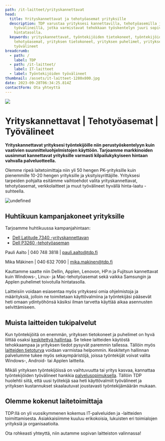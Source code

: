 ```yaml
---
path: /it-laitteet/yrityskannettavat
head:
  title: Yrityskannettavat ja tehotyöasemat yrityksille
  description: TDP varustaa yrityksesi kannettavilla, tehotyöasemilla ja muilla
    työvälineillä, jotka varmistavat tehokkaan työskentelyn juuri sopivalla
    hintatasolla.
  keywords: yrityskannettavat, työntekijöiden tietokoneet, työntekijöiden
    tehotyöasemat, yrityksen tietokoneet, yrityksen puhelimet, yrityksen
    työvälineet
breadcrumb:
  - path: /
    label: TDP
  - path: /it-laitteet/
    label: IT-laitteet
  - label: Työntekijöiden työvälineet
thumbnail: /assets/it-laitteet-1280x800.jpg
date: 2023-09-28T06:34:25.814Z
contactForm: Ota yhteyttä
---
```

![](/assets/it-laitteet-1280x800.jpg)

# Yrityskannettavat | Tehotyöasemat | Työvälineet

**Y﻿rityskannettavat yrityksesi työntekijöille niin perustyöskentelyyn kuin vaativien suunnitteluohjelmistojen käyttöön. Tarjoamme markkinoiden uusimmat kannettavat yrityksille varmasti kilpailukykyiseen hintaan vahvalla palveluotteella.**

Olemme ripeä laitetoimittaja niin yli 50 hengen PK-yrityksille kuin pienemmille 10-20 hengen yrityksille ja yksityisyrittäjille. Yrityksesi tarpeiden pohjalta esitämme vaihtoehdot valita yrityskannettavat, tehotyöasemat, verkkolaitteet ja muut työvälineet hyvällä hinta-laatu -suhteella.


<HeroBlock bgColor="brand" imageAlign="right">

<div className="HeroBlockImage">

![undefined](/assets/dell-l7340-p3260.png)

</div>

<div className="HeroBlockContent">

## Huhtikuun kampanjakoneet yrityksille

T﻿arjoamme huhtikuussa kampanjahintaan: 

* <a href="/assets/dell-7340-myyntiesite-20240405.pdf" target="_blank">Dell Latitude 7340 -yrityskannettavan</a>
* <a href="/assets/Dell-P3260-myyntiesite-20240405.pdf" target="_blank">Dell P3260 -tehotyöaseman</a>


Pauli Aalto | 040 748 3818 | pauli.aalto@tdp.fi

Mika Mäkinen | 040 632 7090 | mika.makinen@tdp.fi

</div>

</HeroBlock>


Kauttamme saatte niin Dellin, Applen, Lenovon, HP:n ja Fujitsun kannettavat kuin Windows-, Linux- ja Mac-tehotyöasemat sekä vaikka Samsungin ja Applen puhelimet toivotulla hintatasolla. 

Laitteisiin voidaan esiasentaa myös yrityksesi omia ohjelmistoja ja määrityksiä, jolloin ne toimitetaan käyttövalmiina ja työntekijäsi pääsevät heti omaan ydintyöhönsä käsiksi ilman tarvetta käyttää aikaa asennusten selvittämiseen.

## Muista laitteiden tukipalvelut

Kun työntekijöitä on enemmän, yrityksen tietokoneet ja puhelimet on hyvä liittää osaksi <a href="/it-palvelut/keskitetty-hallinta">keskitettyä hallintaa</a>. Se tekee laitteiden käytöstä tehokkaampaa ja yrityksen tiedot pysyvät paremmin tallessa. Tällöin myös <a href="/it-palvelut/tietoturva">laitteiden tietoturva</a> voidaan varmistaa helpommin. Keskitetyn hallinnan palvelumme tukee myös sekaympäristöjä, joissa työntekijät voivat valita Windows-, Android- tai Applen laitteita.

Mikäli yrityksen työntekijöissä on vaihtuvuutta tai yritys kasvaa, kannattaa työntekijöiden työvälineet hankkia <a href="/it-palvelut/palvelusopimus">palvelusopimuksella</a>. Tällöin TDP huolehtii siitä, että uusi työtekijä saa heti käyttövalmiit työvälineet ja yrityksen kustannukset skaalautuvat joustavasti työntekijämäärän mukaan.

## Olemme kokenut laitetoimittaja

TDP:llä on yli vuosikymmenen kokemus IT-palveluiden ja -laitteiden toimittamisesta. Asiakkaisiimme kuuluu erikokoisia, lukuisten eri toimialojen yrityksiä ja organisaatioita.

Ota rohkeasti yhteyttä, niin autamme sopivan laitteiston valinnassa!